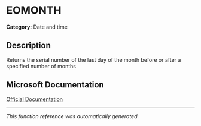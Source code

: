 # EOMONTH

**Category:** Date and time

## Description
Returns the serial number of the last day of the month before or after a specified number of months

## Microsoft Documentation
[Official Documentation](https://support.microsoft.com//en-us/office/eomonth-function-7314ffa1-2bc9-4005-9d66-f49db127d628)

---
*This function reference was automatically generated.*
